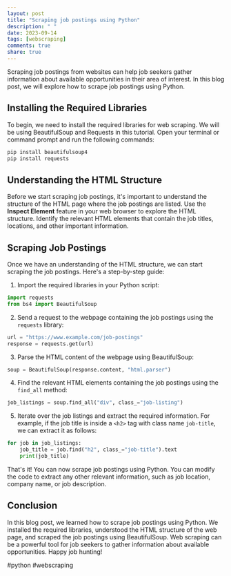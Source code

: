 ```yaml
---
layout: post
title: "Scraping job postings using Python"
description: " "
date: 2023-09-14
tags: [webscraping]
comments: true
share: true
---
```


Scraping job postings from websites can help job seekers gather information about available opportunities in their area of interest. In this blog post, we will explore how to scrape job postings using Python.

## Installing the Required Libraries

To begin, we need to install the required libraries for web scraping. We will be using BeautifulSoup and Requests in this tutorial. Open your terminal or command prompt and run the following commands:

```python
pip install beautifulsoup4
pip install requests
```

## Understanding the HTML Structure

Before we start scraping job postings, it's important to understand the structure of the HTML page where the job postings are listed. Use the **Inspect Element** feature in your web browser to explore the HTML structure. Identify the relevant HTML elements that contain the job titles, locations, and other important information.

## Scraping Job Postings

Once we have an understanding of the HTML structure, we can start scraping the job postings. Here's a step-by-step guide:

1. Import the required libraries in your Python script:

```python
import requests
from bs4 import BeautifulSoup
```

2. Send a request to the webpage containing the job postings using the `requests` library:

```python
url = "https://www.example.com/job-postings"
response = requests.get(url)
```

3. Parse the HTML content of the webpage using BeautifulSoup:

```python
soup = BeautifulSoup(response.content, "html.parser")
```

4. Find the relevant HTML elements containing the job postings using the `find_all` method:

```python
job_listings = soup.find_all("div", class_="job-listing")
```

5. Iterate over the job listings and extract the required information. For example, if the job title is inside a `<h2>` tag with class name `job-title`, we can extract it as follows:

```python
for job in job_listings:
    job_title = job.find("h2", class_="job-title").text
    print(job_title)
```

That's it! You can now scrape job postings using Python. You can modify the code to extract any other relevant information, such as job location, company name, or job description.

## Conclusion

In this blog post, we learned how to scrape job postings using Python. We installed the required libraries, understood the HTML structure of the web page, and scraped the job postings using BeautifulSoup. Web scraping can be a powerful tool for job seekers to gather information about available opportunities. Happy job hunting!

#python #webscraping